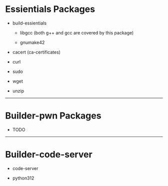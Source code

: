 # Essientials Packages

- build-essientials
  
  - libgcc (both g++ and gcc are covered by this package)
  
  - gnumake42

- cacert (ca-certificates)

- curl

- sudo

- wget

- unzip

---

# Builder-pwn Packages

- TODO

---

# Builder-code-server

- code-server

- python312
